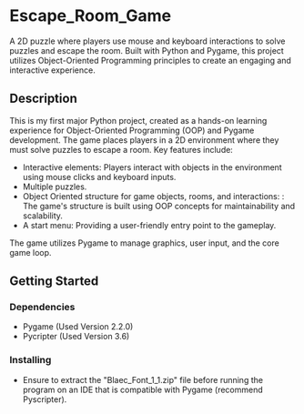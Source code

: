 # Escape_Room_Game

A 2D puzzle where players use mouse and keyboard interactions to solve puzzles and escape the room. Built with Python and Pygame, this project utilizes Object-Oriented Programming principles to create an engaging and interactive experience.

## Description


This is my first major Python project, created as a hands-on learning experience for Object-Oriented Programming (OOP) and Pygame development. The game places players in a 2D environment where they must solve puzzles to escape a room. Key features include:

* Interactive elements: Players interact with objects in the environment using mouse clicks and keyboard inputs.
* Multiple puzzles.
* Object Oriented structure for game objects, rooms, and interactions: : The game's structure is built using OOP concepts for maintainability and scalability.
* A start menu: Providing a user-friendly entry point to the gameplay.

The game utilizes Pygame to manage graphics, user input, and the core game loop.

## Getting Started

### Dependencies

* Pygame (Used Version 2.2.0)
* Pycripter (Used Version 3.6)

### Installing

* Ensure to extract the "Blaec_Font_1_1.zip" file before running the program on an IDE that is compatible with Pygame (recommend Pyscripter).
